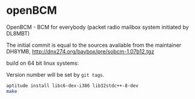 openBCM
=======

OpenBCM - BCM for everybody (packet radio mailbox system initiated by DL8MBT)

The initial commit is equal to the sources available from the maintainer DH8YMB,
http://dnx274.org/baybox/pre/sobcm-1.07b12.tgz

build on 64 bit linux systems:

Version number will be set by `git tags`.

```bash
aptitude install libc6-dev-i386 lib32stdc++-8-dev
make
```
